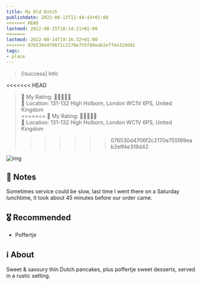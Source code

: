 ```yaml
---
title: My Old Dutch
publishdate: 2022-08-13T12:44:43+01:00
<<<<<<< HEAD
lastmod: 2022-08-15T10:14:21+01:00
=======
lastmod: 2022-08-14T19:16:32+01:00
>>>>>>> 076530d4706f2c2170e755f89eab2eff4e319d42
tags: 
- place
---
```






> [!success] Info 
 > 
<<<<<<< HEAD
 > 🤔 My Rating: 💙💙💙🖤🖤 <br> 📌 Location: 131-132 High Holborn, London WC1V 6PS, United Kingdom <br> 
=======
 > 🤔 My Rating: 💚💚💚🖤🖤 <br> 📌 Location: 131-132 High Holborn, London WC1V 6PS, United Kingdom <br> 
>>>>>>> 076530d4706f2c2170e755f89eab2eff4e319d42

![img](https://myolddutch.com/wp-content/uploads/2022/01/MOD_WebHero_NewHolborn-Desktop2.jpg)



## 📝 Notes



Sometimes service could be slow, last time I went there on a Saturday lunchtime, it took about 45 minutes before our order came.



## 🎖 Recommended 



- Poffertje



## ℹ️ About



Sweet & savoury thin Dutch pancakes, plus poffertje sweet desserts, served in a rustic setting.



